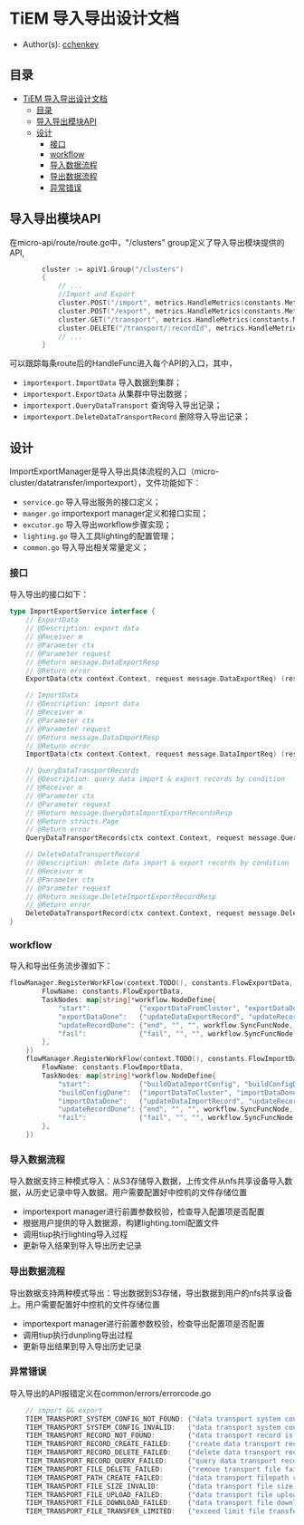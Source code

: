 # TiEM 导入导出设计文档

- Author(s): [cchenkey](http://github.com/cchenkey)

## 目录

- [TiEM 导入导出设计文档](#tiem-导入导出设计文档)
  - [目录](#目录)
  - [导入导出模块API](#导入导出模块API)
  - [设计](#设计)
    - [接口](#接口)
    - [workflow](#workflow)
    - [导入数据流程](#导入数据流程)
    - [导出数据流程](#导出数据流程)
    - [异常错误](#异常错误)

## 导入导出模块API
在micro-api/route/route.go中，"/clusters" group定义了导入导出模块提供的API,
``` go
		cluster := apiV1.Group("/clusters")
		{
		    // ...
			//Import and Export
			cluster.POST("/import", metrics.HandleMetrics(constants.MetricsDataImport), importexport.ImportData)
			cluster.POST("/export", metrics.HandleMetrics(constants.MetricsDataExport), importexport.ExportData)
			cluster.GET("/transport", metrics.HandleMetrics(constants.MetricsDataExportImportQuery), importexport.QueryDataTransport)
			cluster.DELETE("/transport/:recordId", metrics.HandleMetrics(constants.MetricsDataExportImportDelete), importexport.DeleteDataTransportRecord)
			// ...
		}
```
可以跟踪每条route后的HandleFunc进入每个API的入口，其中，
- `importexport.ImportData` 导入数据到集群；
- `importexport.ExportData` 从集群中导出数据；
- `importexport.QueryDataTransport` 查询导入导出记录；
- `importexport.DeleteDataTransportRecord` 删除导入导出记录；

## 设计

ImportExportManager是导入导出具体流程的入口（micro-cluster/datatransfer/importexport），文件功能如下：

- `service.go` 导入导出服务的接口定义；
- `manger.go` importexport manager定义和接口实现；
- `excutor.go` 导入导出workflow步骤实现；
- `lighting.go` 导入工具lighting的配置管理；
- `common.go` 导入导出相关常量定义；

### 接口
导入导出的接口如下：
``` go
type ImportExportService interface {
	// ExportData
	// @Description: export data
	// @Receiver m
	// @Parameter ctx
	// @Parameter request
	// @Return message.DataExportResp
	// @Return error
	ExportData(ctx context.Context, request message.DataExportReq) (resp message.DataExportResp, exportErr error)

	// ImportData
	// @Description: import data
	// @Receiver m
	// @Parameter ctx
	// @Parameter request
	// @Return message.DataImportResp
	// @Return error
	ImportData(ctx context.Context, request message.DataImportReq) (resp message.DataImportResp, importErr error)

	// QueryDataTransportRecords
	// @Description: query data import & export records by condition
	// @Receiver m
	// @Parameter ctx
	// @Parameter request
	// @Return message.QueryDataImportExportRecordsResp
	// @Return structs.Page
	// @Return error
	QueryDataTransportRecords(ctx context.Context, request message.QueryDataImportExportRecordsReq) (resp message.QueryDataImportExportRecordsResp, page structs.Page, err error)

	// DeleteDataTransportRecord
	// @Description: delete data import & export records by condition
	// @Receiver m
	// @Parameter ctx
	// @Parameter request
	// @Return message.DeleteImportExportRecordResp
	// @Return error
	DeleteDataTransportRecord(ctx context.Context, request message.DeleteImportExportRecordReq) (reps message.DeleteImportExportRecordResp, err error)
}
```

### workflow
导入和导出任务流步骤如下：
``` go
flowManager.RegisterWorkFlow(context.TODO(), constants.FlowExportData, &workflow.WorkFlowDefine{
		FlowName: constants.FlowExportData,
		TaskNodes: map[string]*workflow.NodeDefine{
			"start":            {"exportDataFromCluster", "exportDataDone", "fail", workflow.PollingNode, exportDataFromCluster},
			"exportDataDone":   {"updateDataExportRecord", "updateRecordDone", "fail", workflow.SyncFuncNode, updateDataExportRecord},
			"updateRecordDone": {"end", "", "", workflow.SyncFuncNode, defaultEnd},
			"fail":             {"fail", "", "", workflow.SyncFuncNode, exportDataFailed},
		},
	})
	flowManager.RegisterWorkFlow(context.TODO(), constants.FlowImportData, &workflow.WorkFlowDefine{
		FlowName: constants.FlowImportData,
		TaskNodes: map[string]*workflow.NodeDefine{
			"start":            {"buildDataImportConfig", "buildConfigDone", "fail", workflow.SyncFuncNode, buildDataImportConfig},
			"buildConfigDone":  {"importDataToCluster", "importDataDone", "fail", workflow.PollingNode, importDataToCluster},
			"importDataDone":   {"updateDataImportRecord", "updateRecordDone", "fail", workflow.SyncFuncNode, updateDataImportRecord},
			"updateRecordDone": {"end", "", "", workflow.SyncFuncNode, defaultEnd},
			"fail":             {"fail", "", "", workflow.SyncFuncNode, importDataFailed},
		},
	})
```
### 导入数据流程

导入数据支持三种模式导入：从S3存储导入数据，上传文件从nfs共享设备导入数据，从历史记录中导入数据。用户需要配置好中控机的文件存储位置

- importexport manager进行前置参数校验，检查导入配置项是否配置
- 根据用户提供的导入数据源，构建lighting.toml配置文件
- 调用tiup执行lighting导入过程
- 更新导入结果到导入导出历史记录

### 导出数据流程

导出数据支持两种模式导出：导出数据到S3存储，导出数据到用户的nfs共享设备上。用户需要配置好中控机的文件存储位置

- importexport manager进行前置参数校验，检查导出配置项是否配置
- 调用tiup执行dunpling导出过程
- 更新导出结果到导入导出历史记录

### 异常错误

导入导出的API报错定义在common/errors/errorcode.go
``` go
	// import && export
	TIEM_TRANSPORT_SYSTEM_CONFIG_NOT_FOUND: {"data transport system config not found", 404},
	TIEM_TRANSPORT_SYSTEM_CONFIG_INVALID:   {"data transport system config invalid", 400},
	TIEM_TRANSPORT_RECORD_NOT_FOUND:        {"data transport record is not found", 404},
	TIEM_TRANSPORT_RECORD_CREATE_FAILED:    {"create data transport record failed", 500},
	TIEM_TRANSPORT_RECORD_DELETE_FAILED:    {"delete data transport record failed", 500},
	TIEM_TRANSPORT_RECORD_QUERY_FAILED:     {"query data transport record failed", 500},
	TIEM_TRANSPORT_FILE_DELETE_FAILED:      {"remove transport file failed", 500},
	TIEM_TRANSPORT_PATH_CREATE_FAILED:      {"data transport filepath create failed", 500},
	TIEM_TRANSPORT_FILE_SIZE_INVALID:       {"data transport file size invalid", 400},
	TIEM_TRANSPORT_FILE_UPLOAD_FAILED:      {"data transport file upload failed", 500},
	TIEM_TRANSPORT_FILE_DOWNLOAD_FAILED:    {"data transport file download failed", 500},
	TIEM_TRANSPORT_FILE_TRANSFER_LIMITED:   {"exceed limit file transfer num", 400},
```
